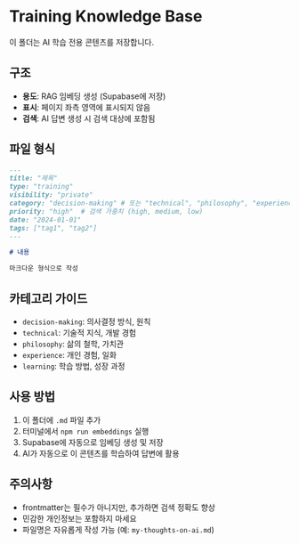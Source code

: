 # Training Knowledge Base

이 폴더는 AI 학습 전용 콘텐츠를 저장합니다.

## 구조

- **용도**: RAG 임베딩 생성 (Supabase에 저장)
- **표시**: 페이지 좌측 영역에 표시되지 않음
- **검색**: AI 답변 생성 시 검색 대상에 포함됨

## 파일 형식

```markdown
---
title: "제목"
type: "training"
visibility: "private"
category: "decision-making" # 또는 "technical", "philosophy", "experience" 등
priority: "high"  # 검색 가중치 (high, medium, low)
date: "2024-01-01"
tags: ["tag1", "tag2"]
---

# 내용

마크다운 형식으로 작성
```

## 카테고리 가이드

- `decision-making`: 의사결정 방식, 원칙
- `technical`: 기술적 지식, 개발 경험
- `philosophy`: 삶의 철학, 가치관
- `experience`: 개인 경험, 일화
- `learning`: 학습 방법, 성장 과정

## 사용 방법

1. 이 폴더에 `.md` 파일 추가
2. 터미널에서 `npm run embeddings` 실행
3. Supabase에 자동으로 임베딩 생성 및 저장
4. AI가 자동으로 이 콘텐츠를 학습하여 답변에 활용

## 주의사항

- frontmatter는 필수가 아니지만, 추가하면 검색 정확도 향상
- 민감한 개인정보는 포함하지 마세요
- 파일명은 자유롭게 작성 가능 (예: `my-thoughts-on-ai.md`)
